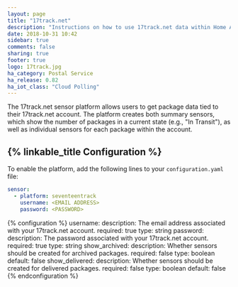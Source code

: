 ```yaml
---
layout: page
title: "17track.net"
description: "Instructions on how to use 17track.net data within Home Assistant"
date: 2018-10-31 10:42
sidebar: true
comments: false
sharing: true
footer: true
logo: 17track.jpg
ha_category: Postal Service
ha_release: 0.82
ha_iot_class: "Cloud Polling"
---
```


The 17track.net sensor platform allows users to get package data tied to their
17track.net account. The platform creates both summary sensors, which show the
number of packages in a current state (e.g., "In Transit"), as well as
individual sensors for each package within the account.

## {% linkable_title Configuration %}

To enable the platform, add the following lines to your `configuration.yaml`
file:

```yaml
sensor:
  - platform: seventeentrack
    username: <EMAIL ADDRESS>
    password: <PASSWORD>
```

{% configuration %}
username:
  description: The email address associated with your 17track.net account.
  required: true
  type: string
password:
  description: The password associated with your 17track.net account.
  required: true
  type: string
show_archived:
  description: Whether sensors should be created for archived packages.
  required: false
  type: boolean
  default: false
show_delivered:
  description: Whether sensors should be created for delivered packages.
  required: false
  type: boolean
  default: false
{% endconfiguration %}
